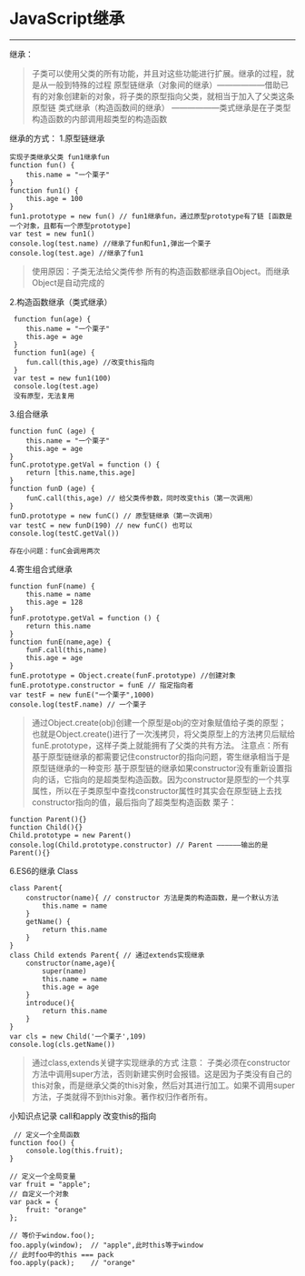 # JavaScript继承


---

继承：

> 子类可以使用父类的所有功能，并且对这些功能进行扩展。继承的过程，就是从一般到特殊的过程
原型链继承（对象间的继承）——————借助已有的对象创建新的对象，将子类的原型指向父类，就相当于加入了父类这条原型链
类式继承（构造函数间的继承） ——————类式继承是在子类型构造函数的内部调用超类型的构造函数


继承的方式：
1.原型链继承

```
实现子类继承父类 fun1继承fun
function fun() {
    this.name = "一个栗子"
}
function fun1() {
    this.age = 100
}
fun1.prototype = new fun() // fun1继承fun，通过原型prototype有了链 [函数是一个对象，且都有一个原型prototype]
var test = new fun1()
console.log(test.name) //继承了fun和fun1,弹出一个栗子
console.log(test.age) //继承了fun1
```

>使用原因：子类无法给父类传参 
所有的构造函数都继承自Object。而继承Object是自动完成的

2.构造函数继承（类式继承）
```
 function fun(age) {
    this.name = "一个栗子"
    this.age = age
 }
 function fun1(age) {
    fun.call(this,age) //改变this指向
 }
 var test = new fun1(100)
 console.log(test.age)
 没有原型，无法复用
```
3.组合继承

```
function funC (age) {
	this.name = "一个栗子"
	this.age = age
}
funC.prototype.getVal = function () {
	return [this.name,this.age]
}
function funD (age) {
	funC.call(this,age) // 给父类传参数，同时改变this（第一次调用）
}
funD.prototype = new funC() // 原型链继承（第一次调用）
var testC = new funD(190) // new funC() 也可以
console.log(testC.getVal())

存在小问题：funC会调用两次
```
4.寄生组合式继承

```
function funF(name) {
	this.name = name
	this.age = 128
}
funF.prototype.getVal = function () {
	return this.name
}
function funE(name,age) {
	funF.call(this,name)
	this.age = age
}
funE.prototype = Object.create(funF.prototype) //创建对象 
funE.prototype.constructor = funE // 指定指向者
var testF = new funE("一个栗子",1000)
console.log(testF.name) // 一个栗子
```

> 通过Object.create(obj)创建一个原型是obj的空对象赋值给子类的原型；
也就是Object.create()进行了一次浅拷贝，将父类原型上的方法拷贝后赋给funE.prototype，这样子类上就能拥有了父类的共有方法。
注意点：所有基于原型链继承的都需要记住constructor的指向问题，寄生继承相当于是原型链继承的一种变形
基于原型链的继承如果constructor没有重新设置指向的话，它指向的是超类型构造函数。因为constructor是原型的一个共享属性，所以在子类原型中查找constructor属性时其实会在原型链上去找constructor指向的值，最后指向了超类型构造函数
栗子：
```
function Parent(){}
function Child(){}
Child.prototype = new Parent()
console.log(Child.prototype.constructor) // Parent ——————输出的是Parent(){}
```
6.ES6的继承 Class

```
class Parent{
	constructor(name){ // constructor 方法是类的构造函数，是一个默认方法
		this.name = name
	}
	getName() {
		return this.name
	}
}
class Child extends Parent{ // 通过extends实现继承
	constructor(name,age){
		super(name)
		this.name = name
		this.age = age
	}
	introduce(){
		return this.name
	}
}
var cls = new Child('一个栗子',109)
console.log(cls.getName())
```

> 通过class,extends关键字实现继承的方式
注意：
子类必须在constructor方法中调用super方法，否则新建实例时会报错。这是因为子类没有自己的this对象，而是继承父类的this对象，然后对其进行加工。如果不调用super方法，子类就得不到this对象。著作权归作者所有。


小知识点记录
call和apply
改变this的指向

```
 // 定义一个全局函数
function foo() {
    console.log(this.fruit);
}

// 定义一个全局变量
var fruit = "apple";
// 自定义一个对象
var pack = {
    fruit: "orange"
};

// 等价于window.foo();
foo.apply(window);  // "apple",此时this等于window
// 此时foo中的this === pack
foo.apply(pack);    // "orange"
```